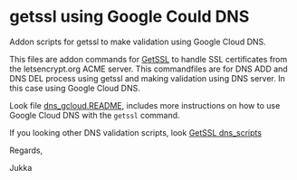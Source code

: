 # getssl using Google Could DNS

Addon scripts for getssl to make validation using Google Cloud DNS.

This files are addon commands for [GetSSL](https://github.com/srvrco/getssl) to
handle SSL certificates from the letsencrypt.org ACME server.
This commandfiles are for DNS ADD and DNS DEL process using getssl and making
validation using DNS server. In this case using Google Cloud DNS.

Look file [dns_gcloud.README](dns_gcloud.README.md), 
includes more instructions on how to use Google Cloud DNS with the `getssl` command.

If you looking other DNS validation scripts, look [GetSSL dns_scripts](https://github.com/srvrco/getssl/tree/master/dns_scripts)

Regards,

Jukka
